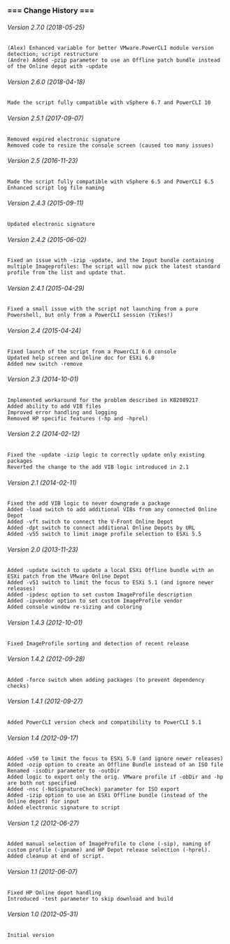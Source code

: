 ### === Change History ===

######  Version 2.7.0 (2018-05-25)
	(Alex) Enhanced variable for better VMware.PowerCLI module version detection; script restructure
	(Andre) Added -pzip parameter to use an Offline patch bundle instead of the Online depot with -update

###### Version 2.6.0 (2018-04-18)
	Made the script fully compatible with vSphere 6.7 and PowerCLI 10

###### Version 2.5.1 (2017-09-07)
	Removed expired electronic signature
	Removed code to resize the console screen (caused too many issues)

###### Version 2.5 (2016-11-23)
	Made the script fully compatible with vSphere 6.5 and PowerCLI 6.5
	Enhanced script log file naming

###### Version 2.4.3 (2015-09-11)
	Updated electronic signature

###### Version 2.4.2 (2015-06-02)
	Fixed an issue with -izip -update, and the Input bundle containing multiple Imageprofiles: The script will now pick the latest standard profile from the list and update that.

###### Version 2.4.1 (2015-04-29)
	Fixed a small issue with the script not launching from a pure Powershell, but only from a PowerCLI session (Yikes!)

###### Version 2.4 (2015-04-24)
	Fixed launch of the script from a PowerCLI 6.0 console
	Updated help screen and Online doc for ESXi 6.0
	Added new switch -remove

###### Version 2.3 (2014-10-01)
	Implemented workaround for the problem described in KB2089217
	Added ability to add VIB files
	Improved error handling and logging
	Removed HP specific features (-hp and -hprel)

###### Version 2.2 (2014-02-12)
	Fixed the -update -izip logic to correctly update only existing packages
	Reverted the change to the add VIB logic introduced in 2.1

###### Version 2.1 (2014-02-11)
	Fixed the add VIB logic to never downgrade a package
	Added -load switch to add additional VIBs from any connected Online Depot
	Added -vft switch to connect the V-Front Online Depot
	Added -dpt switch to connect additional Online Depots by URL
	Added -v55 switch to limit image profile selection to ESXi 5.5

###### Version 2.0 (2013-11-23)
	Added -update switch to update a local ESXi Offline bundle with an ESXi patch from the VMware Online Depot
	Added -v51 switch to limit the focus to ESXi 5.1 (and ignore newer releases)
	Added -ipdesc option to set custom ImageProfile description
	Added -ipvendor option to set custom ImageProfile vendor
	Added console window re-sizing and coloring

###### Version 1.4.3 (2012-10-01)
	Fixed ImageProfile sorting and detection of recent release

###### Version 1.4.2 (2012-09-28)
	Added -force switch when adding packages (to prevent dependency checks)

###### Version 1.4.1 (2012-09-27)
	Added PowerCLI version check and compatibility to PowerCLI 5.1

###### Version 1.4 (2012-09-17)
	Added -v50 to limit the focus to ESXi 5.0 (and ignore newer releases)
	Added -ozip option to create an Offline Bundle instead of an ISO file
	Renamed -isoDir parameter to -outDir
	Added logic to export only the orig. VMware profile if -obDir and -hp are both not specified
	Added -nsc (-NoSignatureCheck) parameter for ISO export
	Added -izip option to use an ESXi Offline bundle (instead of the Online depot) for input
	Added electronic signature to script

###### Version 1.2 (2012-06-27)
	Added manual selection of ImageProfile to clone (-sip), naming of custom profile (-ipname) and HP Depot release selection (-hprel). Added cleanup at end of script.

###### Version 1.1 (2012-06-07)
	Fixed HP Online depot handling
	Introduced -test parameter to skip download and build

###### Version 1.0 (2012-05-31)
	Initial version
